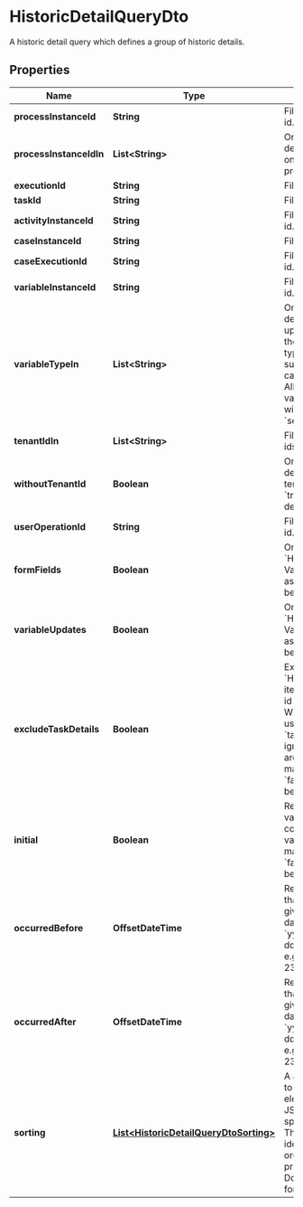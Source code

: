 

# HistoricDetailQueryDto

A historic detail query which defines a group of historic details.
## Properties

Name | Type | Description | Notes
------------ | ------------- | ------------- | -------------
**processInstanceId** | **String** | Filter by process instance id. |  [optional]
**processInstanceIdIn** | **List&lt;String&gt;** | Only include historic details which belong to one of the passed  process instance ids. |  [optional]
**executionId** | **String** | Filter by execution id. |  [optional]
**taskId** | **String** | Filter by task id. |  [optional]
**activityInstanceId** | **String** | Filter by activity instance id. |  [optional]
**caseInstanceId** | **String** | Filter by case instance id. |  [optional]
**caseExecutionId** | **String** | Filter by case execution id. |  [optional]
**variableInstanceId** | **String** | Filter by variable instance id. |  [optional]
**variableTypeIn** | **List&lt;String&gt;** | Only include historic details where the variable updates belong to one of the passed  list of variable types. A list of all supported variable types can be found [here](https://docs.camunda.org/manual/7.18/user-guide/process-engine/variables/#supported-variable-values). **Note:** All non-primitive variables are associated with the type &#x60;serializable&#x60;. |  [optional]
**tenantIdIn** | **List&lt;String&gt;** | Filter by a  list of tenant ids. |  [optional]
**withoutTenantId** | **Boolean** | Only include historic details that belong to no tenant. Value may only be &#x60;true&#x60;, as &#x60;false&#x60; is the default behavior. |  [optional]
**userOperationId** | **String** | Filter by a user operation id. |  [optional]
**formFields** | **Boolean** | Only include &#x60;HistoricFormFields&#x60;. Value may only be &#x60;true&#x60;, as &#x60;false&#x60; is the default behavior. |  [optional]
**variableUpdates** | **Boolean** | Only include &#x60;HistoricVariableUpdates&#x60;. Value may only be &#x60;true&#x60;, as &#x60;false&#x60; is the default behavior. |  [optional]
**excludeTaskDetails** | **Boolean** | Excludes all task-related &#x60;HistoricDetails&#x60;, so only items which have no task id set will be selected. When this parameter is used together with &#x60;taskId&#x60;, this call is ignored and task details are not excluded. Value may only be &#x60;true&#x60;, as &#x60;false&#x60; is the default behavior. |  [optional]
**initial** | **Boolean** | Restrict to historic variable updates that contain only initial variable values. Value may only be &#x60;true&#x60;, as &#x60;false&#x60; is the default behavior. |  [optional]
**occurredBefore** | **OffsetDateTime** | Restrict to historic details that occured before the given date (including the date). Default [format](https://docs.camunda.org/manual/7.18/reference/rest/overview/date-format/) &#x60;yyyy-MM-dd&#39;T&#39;HH:mm:ss.SSSZ&#x60;, e.g., 2013-01-23T14:42:45.000+0200. |  [optional]
**occurredAfter** | **OffsetDateTime** | Restrict to historic details that occured after the given date (including the date). Default [format](https://docs.camunda.org/manual/7.18/reference/rest/overview/date-format/) &#x60;yyyy-MM-dd&#39;T&#39;HH:mm:ss.SSSZ&#x60;, e.g., 2013-01-23T14:42:45.000+0200. |  [optional]
**sorting** | [**List&lt;HistoricDetailQueryDtoSorting&gt;**](HistoricDetailQueryDtoSorting.md) | A JSON array of criteria to sort the result by. Each element of the array is                     a JSON object that specifies one ordering. The position in the array                     identifies the rank of an ordering, i.e., whether it is primary, secondary,                     etc. Does not have an effect for the &#x60;count&#x60; endpoint. |  [optional]



